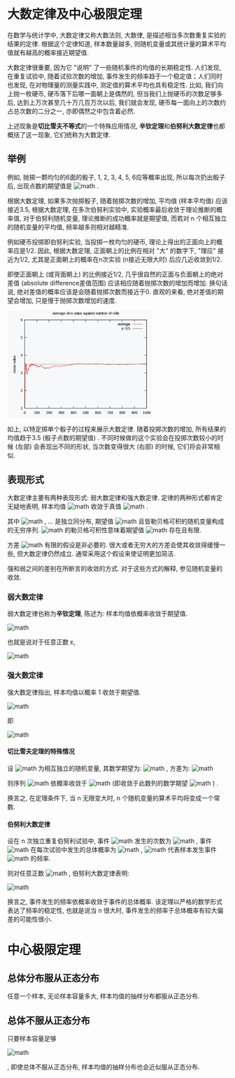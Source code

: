 # 大数定律及中心极限定理

在数学与统计学中, 大数定律又称大数法则, 大数律, 是描述相当多次数重复实验的结果的定律. 根据这个定律知道, 样本数量越多, 则随机变量或其统计量的算术平均值就有越高的概率接近期望值. 

大数定律很重要, 因为它 "说明" 了一些随机事件的均值的长期稳定性. 人们发现, 在重复试验中, 随着试验次数的增加, 事件发生的频率趋于一个稳定值；人们同时也发现, 在对物理量的测量实践中, 测定值的算术平均也具有稳定性. 比如, 我们向上抛一枚硬币, 硬币落下后哪一面朝上是偶然的, 但当我们上抛硬币的次数足够多后, 达到上万次甚至几十万几百万次以后, 我们就会发现, 硬币每一面向上的次数约占总次数的二分之一, 亦即偶然之中包含着必然. 

上述现象是**切比雪夫不等式**的一个特殊应用情况, **辛钦定理**和**伯努利大数定律**也都概括了这一现象, 它们统称为大数定律. 

## 举例

例如, 抛掷一颗均匀的6面的骰子, 1, 2, 3, 4, 5, 6应等概率出现, 所以每次扔出骰子后, 出现点数的期望值是  ![math](https://render.githubusercontent.com/render/math?math=%7B%5Cdisplaystyle%20%7B%5Cfrac%20%7B1%2B2%2B3%2B4%2B5%2B6%7D%7B6%7D%7D%3D3.5%7D) .

根据大数定理, 如果多次抛掷骰子, 随着抛掷次数的增加, 平均值 (样本平均值) 应该接近3.5, 根据大数定理, 在多次伯努利实验中, 实验概率最后收敛于理论推断的概率值, 对于伯努利随机变量, 理论推断的成功概率就是期望值, 而若对 n 个相互独立的随机变量的平均值, 频率越多则相对越精准. 

例如硬币投掷即伯努利实验, 当投掷一枚均匀的硬币, 理论上得出的正面向上的概率应是1/2. 因此, 根据大数定理, 正面朝上的比例在相对 "大" 的数字下,  "理应" 接近为1/2, 尤其是正面朝上的概率在n次实验 (n接近无限大时) 后应几近收敛到1/2. 

即使正面朝上 (或背面朝上) 的比例接近1/2, 几乎很自然的正面与负面朝上的绝对差值 (absolute difference差值范围) 应该相应随着抛掷次数的增加而增加. 换句话说, 绝对差值的概率应该是会随着抛掷次数而接近于0. 直观的来看, 绝对差值的期望会增加, 只是慢于抛掷次数增加的速度. 

<img src="../pics/大数定律举例.png" alt="大数定律举例" style="zoom:33%;" />

如上, 以特定掷单个骰子的过程来展示大数定律. 随着投掷次数的增加, 所有结果的均值趋于3.5 (骰子点数的期望值) . 不同时候做的这个实验会在投掷次数较小的时候 (左部) 会表现出不同的形状, 当次数变得很大 (右部) 的时候, 它们将会非常相似. 

## 表现形式

大数定律主要有两种表现形式: 弱大数定律和强大数定律. 定律的两种形式都肯定无疑地表明, 样本均值  ![math](https://render.githubusercontent.com/render/math?math=%7B%5Coverline%20%7BX%7D%7D_%7Bn%7D%3D%7B%5Cfrac%20%7B1%7D%7Bn%7D%7D%28X_%7B1%7D%2B%5Ccdots%20%2BX_%7Bn%7D%29)  收敛于真值  ![math](https://render.githubusercontent.com/render/math?math=%7B%5Cdisplaystyle%20%7B%5Coverline%20%7BX%7D%7D_%7Bn%7D%5Cto%20%5Cmu%20%5Cquad%20%7B%5Ctextrm%20%7Bas%7D%7D%5Cquad%20n%5Cto%20%5Cinfty%20%7D) .

其中  ![math](https://render.githubusercontent.com/render/math?math=X_1%2C%20X_2) , ... 是独立同分布, 期望值  ![math](https://render.githubusercontent.com/render/math?math=%7B%5Cdisplaystyle%20%5Coperatorname%20%7BE%7D%20%28X_%7B1%7D%29%3D%5Coperatorname%20%7BE%7D%20%28X_%7B2%7D%29%3D%5C%2C%5Ccdots%20%5C%2C%3D%5Cmu%20%7D)  且皆勒贝格可积的随机变量构成的无穷序列.  ![math](https://render.githubusercontent.com/render/math?math=X_j)  的勒贝格可积性意味着期望值  ![math](https://render.githubusercontent.com/render/math?math=%7B%5Cdisplaystyle%20%5Coperatorname%20%7BE%7D%20%28X_%7Bj%7D%29%7D)  存在且有限. 

方差  ![math](https://render.githubusercontent.com/render/math?math=%7B%5Cdisplaystyle%20%5Coperatorname%20%7BVar%7D%20%28X_%7B1%7D%29%3D%5Coperatorname%20%7BVar%7D%20%28X_%7B2%7D%29%3D%5C%2C%5Ccdots%20%5C%2C%3D%5Csigma%20%5E%7B2%7D%3C%5Cinfty%20%7D)  有限的假设是非必要的. 很大或者无穷大的方差会使其收敛得缓慢一些, 但大数定律仍然成立. 通常采用这个假设来使证明更加简洁. 

强和弱之间的差别在所断言的收敛的方式. 对于这些方式的解释, 参见随机变量的收敛. 

### 弱大数定律

弱大数定律也称为**辛钦定理**, 陈述为: 样本均值依概率收敛于期望值. 



![math](https://render.githubusercontent.com/render/math?math=%7B%5Cdisplaystyle%20%7B%5Coverline%20%7BX%7D%7D_%7Bn%7D%5C%20%7B%5Cxrightarrow%20%7BP%7D%7D%5C%20%5Cmu%20%5Cquad%20%7B%5Ctextrm%20%7Bas%7D%7D%5Cquad%20n%5Cto%20%5Cinfty%20%7D)



也就是说对于任意正数 ε,



![math](https://render.githubusercontent.com/render/math?math=%7B%5Cdisplaystyle%20%5Clim%20_%7Bn%5Cto%20%5Cinfty%20%7DP%5Cleft%28%5C%2C%7C%7B%5Coverline%20%7BX%7D%7D_%7Bn%7D-%5Cmu%20%7C%3E%5Cvarepsilon%20%5C%2C%5Cright%29%3D0%7D)



### 强大数定律

强大数定律指出, 样本均值以概率 1 收敛于期望值. 



![math](https://render.githubusercontent.com/render/math?math=%7B%5Cdisplaystyle%20%7B%5Coverline%20%7BX%7D%7D_%7Bn%7D%5C%20%7B%5Cxrightarrow%20%7B%5Ctext%7Ba.s.%7D%7D%7D%5C%20%5Cmu%20%5Cquad%20%7B%5Ctextrm%20%7Bas%7D%7D%5Cquad%20n%5Cto%20%5Cinfty%20%7D)


即



![math](https://render.githubusercontent.com/render/math?math=%7B%5Cdisplaystyle%20P%5Cleft%28%5Clim%20_%7Bn%5Cto%20%5Cinfty%20%7D%7B%5Coverline%20%7BX%7D%7D_%7Bn%7D%3D%5Cmu%20%5Cright%29%3D1%7D)



#### 切比雪夫定理的特殊情况

设 ![math](https://render.githubusercontent.com/render/math?math=%7B%5Cdisplaystyle%20a_%7B1%7D%2C%5C%20a_%7B2%7D%2C%5C%20%5Cdots%20%5C%20%2C%5C%20a_%7Bn%7D%2C%5C%20%5Cdots%20%7D)  为相互独立的随机变量, 其数学期望为:  ![math](https://render.githubusercontent.com/render/math?math=%7B%5Cdisplaystyle%20%5Coperatorname%20%7BE%7D%20%28a_%7Bi%7D%29%3D%5Cmu%20%5Cquad%20%28i%3D1%2C%5C%202%2C%5C%20%5Cdots%20%29%7D) , 方差为:  ![math](https://render.githubusercontent.com/render/math?math=%7B%5Cdisplaystyle%20%5Coperatorname%20%7BVar%7D%20%28a_%7Bi%7D%29%3D%5Csigma%20%5E%7B2%7D%5Cquad%20%28i%3D1%2C%5C%202%2C%5C%20%5Cdots%20%29%7D) 

则序列  ![math](https://render.githubusercontent.com/render/math?math=%7B%5Cdisplaystyle%20%7B%5Coverline%20%7Ba%7D%7D%3D%7B%5Cfrac%20%7B1%7D%7Bn%7D%7D%5Csum%20_%7Bi%3D1%7D%5E%7Bn%7Da_%7Bi%7D%7D) 依概率收敛于  ![math](https://render.githubusercontent.com/render/math?math=%5Cmu)   (即收敛于此数列的数学期望  ![math](https://render.githubusercontent.com/render/math?math=E%28a_%7Bi%7D%29) ) . 

换言之, 在定理条件下, 当 n 无限变大时, n 个随机变量的算术平均将变成一个常数. 

#### 伯努利大数定律

设在 n 次独立重复伯努利试验中, 事件  ![math](https://render.githubusercontent.com/render/math?math=X)  发生的次数为  ![math](https://render.githubusercontent.com/render/math?math=n_%7Bx%7D) , 事件  ![math](https://render.githubusercontent.com/render/math?math=X)  在每次试验中发生的总体概率为  ![math](https://render.githubusercontent.com/render/math?math=p) ,  ![math](https://render.githubusercontent.com/render/math?math=%7B%5Cdisplaystyle%20%7B%5Cfrac%20%7Bn_%7Bx%7D%7D%7Bn%7D%7D%7D)  代表样本发生事件  ![math](https://render.githubusercontent.com/render/math?math=X)  的频率. 

则对任意正数  ![math](https://render.githubusercontent.com/render/math?math=%5Cvarepsilon%20%3E0)  , 伯努利大数定律表明: 



![math](https://render.githubusercontent.com/render/math?math=%7B%5Cdisplaystyle%20%5Clim%20_%7Bn%5Cto%20%5Cinfty%20%7D%7BP%7B%5Cleft%5C%7B%5Cleft%7C%7B%5Cfrac%20%7Bn_%7Bx%7D%7D%7Bn%7D%7D-p%5Cright%7C%3C%5Cvarepsilon%20%5Cright%5C%7D%7D%7D%3D1%7D)



换言之, 事件发生的频率依概率收敛于事件的总体概率. 该定理以严格的数学形式表达了频率的稳定性, 也就是说当 n 很大时, 事件发生的频率于总体概率有较大偏差的可能性很小. 


# 中心极限定理


## 总体分布服从正态分布


任意一个样本, 无论样本容量多大, 样本均值的抽样分布都服从正态分布. 


## 总体不服从正态分布


只要样本容量足够 

![math](https://render.githubusercontent.com/render/math?math=n%3E30)

, 即使总体不服从正态分布, 样本均值的抽样分布也会近似服从正态分布. 
